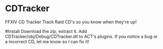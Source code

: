 # CDTracker
FFXIV CD Tracker
Track Raid CD's so you know when they're up!

#Install
Download the zip, extract it.
Add CDTracker/obj/Debug/CDTracker.dll to ACT's plugins.
If you notice a bug or a incorrect CD, let me know so I can fix it!
